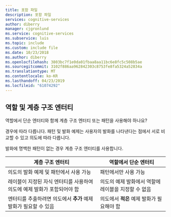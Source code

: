 ```yaml
---
title: 포함 파일
description: 포함 파일
services: cognitive-services
author: diberry
manager: cjgronlund
ms.service: cognitive-services
ms.subservice: luis
ms.topic: include
ms.custom: include file
ms.date: 10/23/2018
ms.author: diberry
ms.openlocfilehash: 3803bc7f1e0da01fbaa8aa11bc6e8fc5c508b5ae
ms.sourcegitcommit: 3102f886aa962842303c8753fe8fa5324a52834a
ms.translationtype: MT
ms.contentlocale: ko-KR
ms.lasthandoff: 04/23/2019
ms.locfileid: "61074292"
---
```

## <a name="roles-versus-hierarchical-entities"></a>역할 및 계층 구조 엔터티

역할에서 단순 엔터티와 함께 계층 구조 엔터티 또는 패턴을 사용해야 하나요? 

경우에 따라 다릅니다. 패턴 및 발화 예제는 사용자의 발화를 나타낸다는 점에서 서로 비교할 수 있고 의도에 따라 다릅니다.  

발화에 명백한 패턴이 없는 경우 계층 구조 엔터티를 사용합니다. 

|계층 구조 엔터티|역할에서 단순 엔터티|
|--|--|
|의도의 발화 예제 및 패턴에서 사용 가능|패턴에서만 사용 가능|
|레이블이 지정된 자식 엔터티를 사용하여 의도에 예제 발화가 포함되어야 함|의도의 예제 발화에서 역할에 레이블을 지정할 수 없음|
|엔터티를 추출하려면 의도에서 **추가** 예제 발화가 필요할 수 있음|의도에서 **적은** 예제 발화가 필요해야 함|
